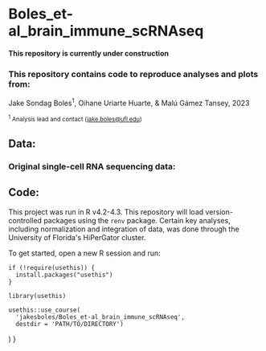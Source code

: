 # Boles_et-al_brain_immune_scRNAseq

**This repository is currently under construction**


### This repository contains code to reproduce analyses and plots from:
Jake Sondag Boles<sup>1</sup>, Oihane Uriarte Huarte, & Malú Gámez Tansey, 2023

<sup><sup>1</sup> Analysis lead and contact (jake.boles@ufl.edu)</sup>

## Data: 
### Original single-cell RNA sequencing data:

## Code:
This project was run in R v4.2-4.3. This repository will load version-controlled packages using the `renv` package. Certain key analyses, including normalization and integration of data, was done through the University of Florida's HiPerGator cluster. 

To get started, open a new R session and run:
```
if (!require(usethis)) {
  install.packages("usethis")
}

library(usethis)

usethis::use_course(
  'jakesboles/Boles_et-al_brain_immune_scRNAseq',
  destdir = 'PATH/TO/DIRECTORY')
```
)
}
